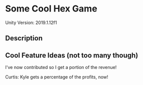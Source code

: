 # Some Cool Hex Game
Unity Version: 2019.1.12f1

## Description

## Cool Feature Ideas (not too many though)

I've now contributed so I get a portion of the revenue!

Curtis: Kyle gets a percentage of the profits, now!
